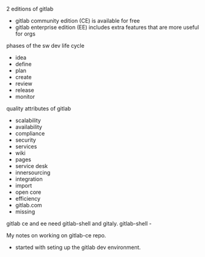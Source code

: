 2 editions of gitlab

* gitlab community edition (CE) is available for free
* gitlab enterprise edition (EE) includes extra features that are more useful for orgs

phases of the sw dev life cycle
* idea
* define
* plan
* create
* review
* release
* monitor

quality attributes of gitlab
* scalability
* availability
* compliance
* security
* services
* wiki
* pages
* service desk
* innersourcing
* integration
* import
* open core
* efficiency
* gitlab.com
* missing

gitlab ce and ee need gitlab-shell and gitaly.
gitlab-shell -


My notes on working on gitlab-ce repo.
- started with seting up the gitlab dev environment.

